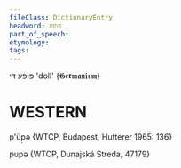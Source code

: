 ```yaml
---
fileClass: DictionaryEntry
headword: פּופּע
part_of_speech: 
etymology: 
tags: 
---
```

פּופּע
די
'doll'
{𝕲𝖊𝖗𝖒𝖆𝖓𝖎𝖘𝖒}

WESTERN
========

p'üp̣ə {WTCP, Budapest, Hutterer 1965: 136}

pupə {WTCP, Dunajská Streda, 47179}